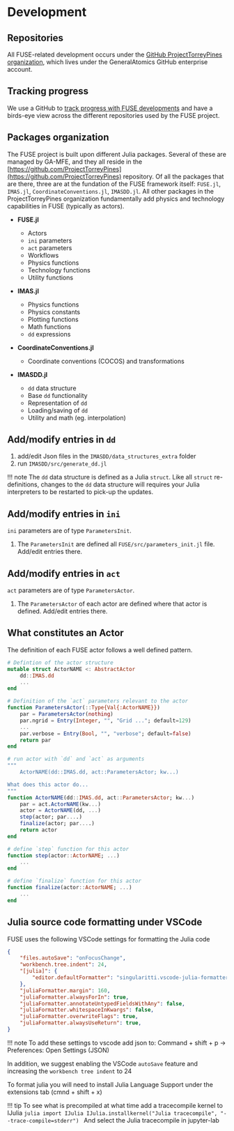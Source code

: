 # Development

## Repositories

All FUSE-related development occurs under the [GitHub ProjectTorreyPines organization](https://github.com/ProjectTorreyPines), which lives under the GeneralAtomics GitHub enterprise account.

## Tracking progress

We use a GitHub to [track progress with FUSE developments](https://github.com/orgs/ProjectTorreyPines/projects/2/views/1) and have a birds-eye view across the different repositories used by the FUSE project.

## Packages organization

The FUSE project is built upon different Julia packages. Several of these are managed by GA-MFE, and they all reside in the [https://github.com/ProjectTorreyPines](https://github.com/ProjectTorreyPines) repository. Of all the packages that are there, three are at the fundation of the FUSE framework itself: `FUSE.jl`, `IMAS.jl`, `CoordinateConventions.jl`, `IMASDD.jl`. All other packages in the ProjectTorreyPines organization fundamentally add physics and technology capabilities in FUSE (typically as actors).

* **FUSE.jl**
  * Actors
  * `ini` parameters
  * `act` parameters
  * Workflows
  * Physics functions
  * Technology functions
  * Utility functions

* **IMAS.jl**
  * Physics functions
  * Physics constants
  * Plotting functions
  * Math functions
  * `dd` expressions

* **CoordinateConventions.jl**
  * Coordinate conventions (COCOS) and transformations

* **IMASDD.jl**
  * `dd` data structure
  * Base `dd` functionality
  * Representation of `dd`
  * Loading/saving of `dd`
  * Utility and math (eg. interpolation)

## Add/modify entries in `dd`

1. add/edit Json files in the `IMASDD/data_structures_extra` folder
2. run `IMASDD/src/generate_dd.jl`

!!! note
    The `dd` data structure is defined as a Julia `struct`. Like all `struct` re-definitions, changes to the `dd` data structure will requires your Julia interpreters to be restarted to pick-up the updates.

## Add/modify entries in `ini`

`ini` parameters are of type `ParametersInit`.

1.  The `ParametersInit` are defined all `FUSE/src/parameters_init.jl` file. Add/edit entries there.

## Add/modify entries in `act`

`act` parameters are of type `ParametersActor`.

1. The `ParametersActor` of each actor are defined where that actor is defined. Add/edit entries there.

## What constitutes an Actor

The definition of each FUSE actor follows a well defined pattern.

```julia
# Defintion of the actor structure
mutable struct ActorNAME <: AbstractActor
    dd::IMAS.dd
    ...
end

# Definition of the `act` parameters relevant to the actor
function ParametersActor(::Type{Val{:ActorNAME}})
    par = ParametersActor(nothing)
    par.ngrid = Entry(Integer, "", "Grid ..."; default=129)
    ...
    par.verbose = Entry(Bool, "", "verbose"; default=false)
    return par
end

# run actor with `dd` and `act` as arguments
"""
    ActorNAME(dd::IMAS.dd, act::ParametersActor; kw...)

What does this actor do...
"""
function ActorNAME(dd::IMAS.dd, act::ParametersActor; kw...)
    par = act.ActorNAME(kw...)
    actor = ActorNAME(dd, ...)
    step(actor; par....)
    finalize(actor; par....)
    return actor
end

# define `step` function for this actor
function step(actor::ActorNAME; ...)
    ...
end

# define `finalize` function for this actor
function finalize(actor::ActorNAME; ...)
    ...
end
```

## Julia source code formatting under VSCode

FUSE uses the following VSCode settings for formatting the Julia code

```json
{
    "files.autoSave": "onFocusChange",
    "workbench.tree.indent": 24,
    "[julia]": {
        "editor.defaultFormatter": "singularitti.vscode-julia-formatter"
    },
    "juliaFormatter.margin": 160,
    "juliaFormatter.alwaysForIn": true,
    "juliaFormatter.annotateUntypedFieldsWithAny": false,
    "juliaFormatter.whitespaceInKwargs": false,
    "juliaFormatter.overwriteFlags": true,
    "juliaFormatter.alwaysUseReturn": true,
}
```

!!! note
    To add these settings to vscode add json to: Command + shift + p -> Preferences: Open Settings (JSON)

In addition, we suggest enabling the VSCode `autoSave` feature and increasing the `workbench tree indent` to 24

To format julia you will need to install Julia Language Support under the extensions tab (cmnd + shift + x)

!!! tip
    To see what is precompiled at what time add a tracecompile kernel to IJulia
    ```julia
    import IJulia
    IJulia.installkernel("Julia tracecompile", "--trace-compile=stderr")
    ```
    And select the Julia tracecompile in jupyter-lab
